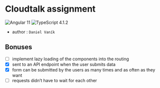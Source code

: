 # Cloudtalk assignment
![Angular 11](https://img.shields.io/badge/Angular-11-red)
![TypeScript 4.1.2](https://img.shields.io/badge/TypeScript-4.1.2-blue)

- author : `Daniel Vaník`

## Bonuses
- [ ] implement lazy loading of the components into the routing
- [x] sent to an API endpoint when the user submits data
- [x] form can be submitted by the users as many times and as often as they want
- [ ] requests didn’t have to wait for each other
